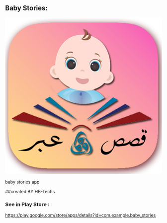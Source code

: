 
## Baby Stories: 
![alt text][logo]

[logo]: https://github.com/hamza0bendahmane/baby_stories/blob/master/app/src/main/res/drawable-mdpi/baby_stories_im.png "Logo App"
baby stories app


##created BY HB-Techs 



### See in Play Store :

https://play.google.com/store/apps/details?id=com.example.baby_stories

